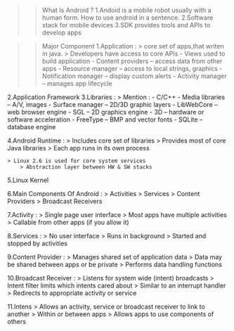 >> What Is Android ?
1.Andoid is a mobile robot usually with a human form. How to use android in a sentence.
2.Software stack for mobile devices
3.SDK provides tools and APIs to develop apps

>>  Major Component
1.Application :
    > core set of apps,that writen in java.
       > Developers have access to core APIs
            - Views used to build application
            - Content providers – access data from other apps
            - Resource manager – access to local strings, graphics
            - Notification manager – display custom alerts
            - Activity manager – manages app lifecycle


2.Application Framework
3.Libraries : 
    > Mention :
       - C/C++
       - Media libraries – A/V, images
       - Surface manager – 2D/3D graphic layers
       - LibWebCore – web browser engine
       - SGL – 2D graphics engine
       - 3D – hardware or software acceleration
       - FreeType – BMP and vector fonts
       - SQLite – database engine

4.Android Runtime :
    > Includes core set of libraries
        > Provides most of core Java libraries
        > Each app runs in its own process

    > Linux 2.6 is used for core system services
        > Abstraction layer between HW & SW stacks

5.Linux Kernel

6.Main Components Of Android :
        > Activities
        > Services
        > Content Providers
        > Broadcast Receivers
    
7.Activity :
        > Single page user interface
        > Most apps have multiple activities
        > Callable from other apps (if you allow it)

8.Services :
        > No user interface
        > Runs in background
        > Started and stopped by activities
 
9.Content Provider :
        > Manages shared set of application data
        > Data may be shared between apps or be private
        > Performs data handling functions

10.Broadcast Receiver :
        > Listens for system wide (intent) broadcasts
        > Intent filter limits which intents cared about
        > Similar to an interrupt handler
            > Redirects to appropriate activity or service

11.Intens
        > Allows an activity, service or broadcast receiver to link to another
            > Within or between apps
            > Allows apps to use components of others
        

